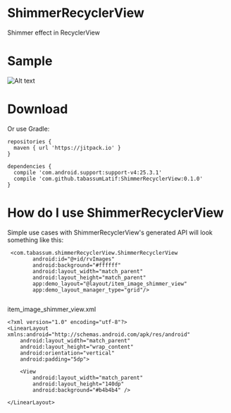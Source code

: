 # ShimmerRecyclerView
Shimmer effect in RecyclerView

# Sample
![Alt text](https://raw.githubusercontent.com/tabassumLatif/ShimmerRecyclerView/master/sample.gif?raw=true "Sample")

# Download

Or use Gradle:

```
repositories {
  maven { url 'https://jitpack.io' }
}

dependencies {
  compile 'com.android.support:support-v4:25.3.1'
  compile 'com.github.tabassumLatif:ShimmerRecyclerView:0.1.0'
}
```

# How do I use ShimmerRecyclerView

Simple use cases with ShimmerRecyclerView's generated API will look something like this:
```
 <com.tabassum.shimmerRecyclerView.ShimmerRecyclerView
        android:id="@+id/rvImages"
        android:background="#ffffff"
        android:layout_width="match_parent"
        android:layout_height="match_parent"
        app:demo_layout="@layout/item_image_shimmer_view"
        app:demo_layout_manager_type="grid"/>
        
```

item_image_shimmer_view.xml

```
<?xml version="1.0" encoding="utf-8"?>
<LinearLayout xmlns:android="http://schemas.android.com/apk/res/android"
    android:layout_width="match_parent"
    android:layout_height="wrap_content"
    android:orientation="vertical"
    android:padding="5dp">

    <View
        android:layout_width="match_parent"
        android:layout_height="140dp"
        android:background="#b4b4b4" />

</LinearLayout>
```
